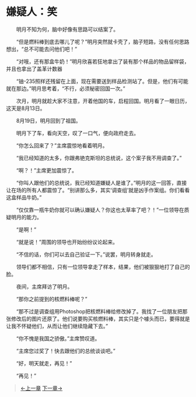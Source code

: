 # 嫌疑人：笑

&#x3000;&#x3000;明月不知为何，脑中好像有思路可以结案了。

&#x3000;&#x3000;“但是燃料棒到底去哪儿了呢？”明月突然就卡壳了，脑子短路，没有任何思路想出，“总不可能去问他们吧！”

&#x3000;&#x3000;“对哦，还有那盒牛奶！”明月欣喜若狂地拿出了装有那个样品的物品留样袋，并且也拿出了盖革计数器

&#x3000;&#x3000;“铀-235照样还残留在上面，现在需要送到样品检测站了。但是，他们有可能就在那边。”明月思考着，“不行，必须秘密回国一次。”

&#x3000;&#x3000;次月，明月就趁大家不注意，开着他国的车，启程回国。明月看了一眼日历，这天是8月13日。

&#x3000;&#x3000;8月19日，明月回到了祖国。

&#x3000;&#x3000;明月下了车，看向天空，叹了一口气，便向政府走去。

&#x3000;&#x3000;“你怎么回来了？”主席震惊地看着明月。

&#x3000;&#x3000;“我已经知道的太多，你跟弗铯克斯坦的总统说，这个案子我不用调查了。”

&#x3000;&#x3000;“啊？！”主席更加震惊了。

&#x3000;&#x3000;“你叫人跟他们的总统说，我已经知道嫌疑人是谁了。”明月的这一回答，直接让在场的所有人都震惊了。“别讲那么多，其实‘调查组’就是凶手作案组。你们看看这盒样品牛奶。”

&#x3000;&#x3000;“仅仅靠一瓶牛奶你就可以确认嫌疑人？你这也太草率了吧？！”一位领导在质疑明月的能力。

&#x3000;&#x3000;“是啊！”

&#x3000;&#x3000;“就是说！”周围的领导也开始纷纷议论起来。

&#x3000;&#x3000;“不信的话，你们可以去自己验证一下。”说罢，明月转身就走。

&#x3000;&#x3000;领导们都不相信，只有一位领导拿走了样本，结果，他们被狠狠地打了自己的脸。

&#x3000;&#x3000;夜间，主席拜访了明月。

&#x3000;&#x3000;“那你之前提到的核燃料棒呢？”

&#x3000;&#x3000;“那不过是调查组用Photoshop把核燃料棒给修改掉了。我找了一位朋友把那张修改后的图片还原了。他们说要购买核燃料棒，其实只是个噱头而已，要得就是让我不怀疑他们，从而让他们继续隐藏下去。”

&#x3000;&#x3000;“你不愧是我国之骄傲。”主席赞叹道。

&#x3000;&#x3000;“主席您过奖了！快去跟他们的总统谈谈吧。”

&#x3000;&#x3000;“好，明天就走，再见！”

&#x3000;&#x3000;“再见！”

> [←上一章](/zh-cn/detective/part2/chapter2.md)  [下一章→](/zh-cn/detective/part2/chapter4.md)
